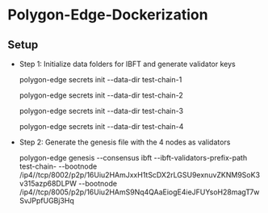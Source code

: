 # Polygon-Edge-Dockerization

## Setup

- Step 1: Initialize data folders for IBFT and generate validator keys

    polygon-edge secrets init --data-dir test-chain-1

    polygon-edge secrets init --data-dir test-chain-2

    polygon-edge secrets init --data-dir test-chain-3

    polygon-edge secrets init --data-dir test-chain-4

- Step 2: Generate the genesis file with the 4 nodes as validators

  polygon-edge genesis --consensus ibft --ibft-validators-prefix-path test-chain- --bootnode /ip4/<vm-ip>/tcp/8002/p2p/16Uiu2HAmJxxH1tScDX2rLGSU9exnuvZKNM9SoK3v315azp68DLPW --bootnode /ip4/<vm-ip>/tcp/8005/p2p/16Uiu2HAmS9Nq4QAaEiogE4ieJFUYsoH28magT7wSvJPpfUGBj3Hq 
